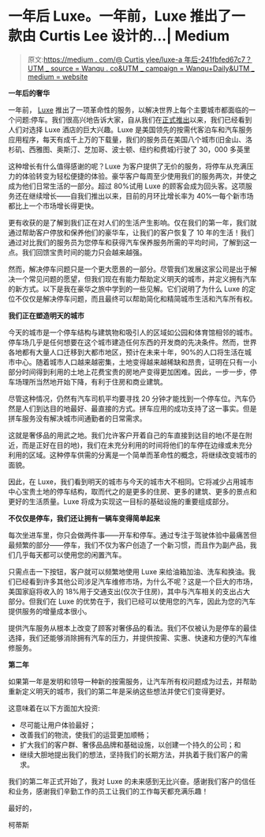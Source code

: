 # 一年后 Luxe。一年前，Luxe 推出了一款由 Curtis Lee 设计的…| Medium

> 原文:[https://medium . com/@ Curtis ylee/luxe-a 年后-241fbfed67c7？UTM _ source = Wanqu . co&UTM _ campaign = Wanqu+Daily&UTM _ medium = website](https://medium.com/@curtisylee/luxe-a-year-later-241fbfed67c7?utm_source=wanqu.co&utm_campaign=Wanqu+Daily&utm_medium=website)

**一年后的奢华**

一年前， [Luxe](http://www.luxe.com/) 推出了一项革命性的服务，以解决世界上每个主要城市都面临的一个问题:停车。我们很高兴地告诉大家，自从我们在[正式推出](http://blog.luxe.com/meet-luxe-the-new-way-to-park/)以来，我们已经看到人们对选择 Luxe 酒店的巨大兴趣。Luxe 是美国领先的按需代客泊车和汽车服务应用程序，每天有成千上万的下载量，我们的服务员在美国八个城市(旧金山、洛杉矶、西雅图、奥斯汀、芝加哥、波士顿、纽约和费城)行驶了 30，000 多英里

这种增长有什么值得感谢的呢？Luxe 为客户提供了无价的服务，将停车从充满压力的体验转变为轻松便捷的体验。豪华客户每周至少使用我们的服务两次，并使之成为他们日常生活的一部分。超过 80%试用 Luxe 的顾客会成为回头客。这项服务还在继续增长——自我们推出以来，目前的月环比增长率为 40%—每个新市场都比上一个市场增长得更快。

更有收获的是了解到我们正在对人们的生活产生影响。仅在我们的第一年，我们就通过帮助客户停放和保养他们的豪华车，让我们的客户恢复了 10 年的生活！我们通过对比我们的服务员为您停车和获得汽车保养服务所需的平均时间，了解到这一点。我们回馈宝贵时间的能力只会越来越强。

然而，解决停车问题只是一个更大愿景的一部分。尽管我们发展这家公司是出于解决一个常见问题的愿望，但我们现在有能力帮助定义明天的城市，并定义拥有汽车的新方式。以下是我在豪华之旅中学到的一些见解。它们说明了为什么 Luxe 的定位不仅仅是解决停车问题，而且最终可以帮助简化和精简城市生活和汽车所有权。

**我们正在塑造明天的城市**

今天的城市是一个停车结构与建筑物和吸引人的区域如公园和体育馆相邻的城市。停车场几乎是任何想要在这个城市建造任何东西的开发商的先决条件。然而，世界各地都有大量人口迁移到大都市地区，预计在未来十年，90%的人口将生活在城市中心。随着城市人口越来越密集，土地变得越来越稀缺和昂贵，证明在只有一小部分时间得到利用的土地上花费宝贵的房地产变得更加困难。因此，一步一步，停车场理所当然地开始下降，有利于住房和商业建筑。

尽管这种情况，仍然有汽车司机平均要寻找 20 分钟才能找到一个停车位。汽车仍然是人们到达目的地最好、最直接的方式。拼车应用的成功支持了这一事实。但是拼车服务没有解决城市间通勤者的日常需求。

这就是奢侈品的用武之地。我们允许客户开着自己的车直接到达目的地(不是在附近，而是正好在目的地)，我们在未充分利用的时间将他们的车停在边缘或未充分利用的区域。这种停车供需的分离是一个简单而革命性的概念，将继续改变城市的面貌。

因此，在 Luxe，我们看到明天的城市与今天的城市大不相同。它将减少占用城市中心宝贵土地的停车结构，取而代之的是更多的住房、更多的建筑、更多的景点和更好的生活质量。Luxe 将成为实现这一目标的基础设施的重要组成部分。

**不仅仅是停车，我们还让拥有一辆车变得简单起来**

每次坐进车里，你只会做两件事——开车和停车。通过专注于驾驶体验中最痛苦但最频繁的部分——停车，我们不仅为客户创造了一个新习惯，而且作为副产品，我们几乎每天都可以使用您的闲置汽车。

只需点击一下按钮，客户就可以频繁地使用 Luxe 来给油箱加油、洗车和换油。我们已经看到许多其他公司涉足汽车维修市场，为什么不呢？这是一个巨大的市场，美国家庭将收入的 18%用于交通支出(仅次于住房)，其中与汽车相关的支出占大部分。但我们在 Luxe 的优势在于，我们已经可以使用您的汽车，因此为您的汽车提供服务的增量成本很小。

提供汽车服务从根本上改变了顾客对奢侈品的看法。我们不仅被认为是停车的最佳选择，我们还能够消除拥有汽车的压力，并提供按需、实惠、快速和方便的汽车维修服务。

**第二年**

如果第一年是发明和领导一种新的按需服务，让汽车所有权问题成为过去，并帮助重新定义明天的城市，我们的第二年是采纳这些想法并使它们变得更好。

这意味着在以下方面加大投资:

*   尽可能让用户体验最好；
*   改善我们的物流，使我们的运营更加顺畅；
*   扩大我们的客户群、奢侈品品牌和基础设施，以创建一个持久的公司；和
*   继续大胆地提出我们的想法，坚持我们的长期方法，并执着于我们客户的需求。

我们的第二年正式开始了，我对 Luxe 的未来感到无比兴奋。感谢我们客户的信任和业务，感谢我们辛勤工作的员工让我们的工作每天都充满乐趣！

最好的，

柯蒂斯